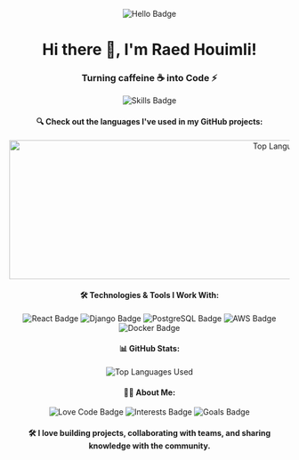<p align="center">
  <img src="https://img.shields.io/badge/hello-hi-green?style=for-the-badge&logo=python&logoColor=white" alt="Hello Badge" />
</p>

<h1 align="center">Hi there 👋, I'm Raed Houimli!</h1>
<h3 align="center">Turning caffeine ☕ into Code ⚡</h3>

<p align="center">
  <img src="https://img.shields.io/badge/Skills-Python%20|%20JavaScript%20|%20Data%20Science%20|%20Cybersecurity-blue?style=flat&logo=python&logoColor=white" alt="Skills Badge" />
</p>

<h4 align="center">🔍 Check out the languages I've used in my GitHub projects:</h4>
<p align="center">
  <img width="1000" height="250" src="https://github-readme-stats.vercel.app/api/top-langs/?username=raedhouimli&layout=compact&hide=html&langs_count=10&theme=tokyonight" alt="Top Languages Used" />
</p>

<!-- Technologies & Tools Section -->
<h4 align="center">🛠️ Technologies & Tools I Work With:</h4>
<p align="center">
  <img src="https://img.shields.io/badge/Framework-React-blue?style=flat&logo=react&logoColor=white" alt="React Badge" />
  <img src="https://img.shields.io/badge/Framework-Django-green?style=flat&logo=django&logoColor=white" alt="Django Badge" />
  <img src="https://img.shields.io/badge/Database-PostgreSQL-blue?style=flat&logo=postgresql&logoColor=white" alt="PostgreSQL Badge" />
  <img src="https://img.shields.io/badge/Cloud-AWS-orange?style=flat&logo=amazonaws&logoColor=white" alt="AWS Badge" />
  <img src="https://img.shields.io/badge/Tool-Docker-blue?style=flat&logo=docker&logoColor=white" alt="Docker Badge" />
</p>

<!-- GitHub Stats Card -->
<h4 align="center">📊 GitHub Stats:</h4>
<p align="center">
<img src="https://github-readme-stats.vercel.app/api/top-langs/?username=rayxtn&langs_count=6" alt="Top Languages Used" />
</p>

<!-- About Me Section -->
<h4 align="center">👨‍💻 About Me:</h4>
<p align="center">
  <img src="https://img.shields.io/badge/Love-Code-009688?style=flat&logo=code&logoColor=white" alt="Love Code Badge" />
  <img src="https://img.shields.io/badge/Interests-Cybersecurity%20|%20Data%20Science-ff5722?style=flat&logo=security&logoColor=white" alt="Interests Badge" />
  <img src="https://img.shields.io/badge/Goals-Senior%20Software%20Engineer-blue?style=flat&logo=star&logoColor=white" alt="Goals Badge" />
</p>

<h4 align="center">
  🛠️ I love building projects, collaborating with teams, and sharing knowledge with the community.
</h4>

